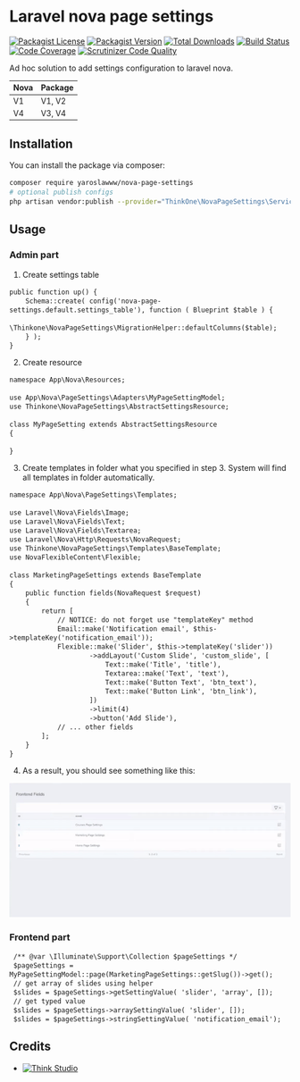 # Laravel nova page settings

[![Packagist License](https://img.shields.io/packagist/l/yaroslawww/nova-page-settings?color=%234dc71f)](https://github.com/yaroslawww/nova-page-settings/blob/master/LICENSE.md)
[![Packagist Version](https://img.shields.io/packagist/v/yaroslawww/nova-page-settings)](https://packagist.org/packages/yaroslawww/nova-page-settings)
[![Total Downloads](https://img.shields.io/packagist/dt/yaroslawww/nova-page-settings)](https://packagist.org/packages/yaroslawww/nova-page-settings)
[![Build Status](https://scrutinizer-ci.com/g/yaroslawww/nova-page-settings/badges/build.png?b=master)](https://scrutinizer-ci.com/g/yaroslawww/nova-page-settings/build-status/master)
[![Code Coverage](https://scrutinizer-ci.com/g/yaroslawww/nova-page-settings/badges/coverage.png?b=master)](https://scrutinizer-ci.com/g/yaroslawww/nova-page-settings/?branch=master)
[![Scrutinizer Code Quality](https://scrutinizer-ci.com/g/yaroslawww/nova-page-settings/badges/quality-score.png?b=master)](https://scrutinizer-ci.com/g/yaroslawww/nova-page-settings/?branch=master)

Ad hoc solution to add settings configuration to laravel nova.

| Nova | Package |
|------|---------|
| V1   | V1, V2  |
| V4   | V3, V4  |

## Installation

You can install the package via composer:

```bash
composer require yaroslawww/nova-page-settings
# optional publish configs
php artisan vendor:publish --provider="ThinkOne\NovaPageSettings\ServiceProvider" --tag="config"
```

## Usage

### Admin part

1. Create settings table

```injectablephp
public function up() {
    Schema::create( config('nova-page-settings.default.settings_table'), function ( Blueprint $table ) {
        \Thinkone\NovaPageSettings\MigrationHelper::defaultColumns($table);
    } );
}
```

2. Create resource

```injectablephp
namespace App\Nova\Resources;

use App\Nova\PageSettings\Adapters\MyPageSettingModel;
use Thinkone\NovaPageSettings\AbstractSettingsResource;

class MyPageSetting extends AbstractSettingsResource
{
    
}
```

3. Create templates in folder what you specified in step 3. System will find all templates in folder automatically.

```injectablephp
namespace App\Nova\PageSettings\Templates;

use Laravel\Nova\Fields\Image;
use Laravel\Nova\Fields\Text;
use Laravel\Nova\Fields\Textarea;
use Laravel\Nova\Http\Requests\NovaRequest;
use Thinkone\NovaPageSettings\Templates\BaseTemplate;
use NovaFlexibleContent\Flexible;

class MarketingPageSettings extends BaseTemplate
{
    public function fields(NovaRequest $request)
    {
        return [
            // NOTICE: do not forget use "templateKey" method
            Email::make('Notification email', $this->templateKey('notification_email'));
            Flexible::make('Slider', $this->templateKey('slider'))
                    ->addLayout('Custom Slide', 'custom_slide', [
                        Text::make('Title', 'title'),
                        Textarea::make('Text', 'text'),
                        Text::make('Button Text', 'btn_text'),
                        Text::make('Button Link', 'btn_link'),
                    ])
                    ->limit(4)
                    ->button('Add Slide'),
            // ... other fields
        ];
    }
}
```

4. As a result, you should see something like this:

![](docs/assets/settings-example.gif)

### Frontend part

```injectablephp
 /** @var \Illuminate\Support\Collection $pageSettings */
 $pageSettings =  MyPageSettingModel::page(MarketingPageSettings::getSlug())->get();
 // get array of slides using helper
 $slides = $pageSettings->getSettingValue( 'slider', 'array', []);
 // get typed value
 $slides = $pageSettings->arraySettingValue( 'slider', []);
 $slides = $pageSettings->stringSettingValue( 'notification_email');
```

## Credits

- [![Think Studio](https://yaroslawww.github.io/images/sponsors/packages/logo-think-studio.png)](https://think.studio/)
